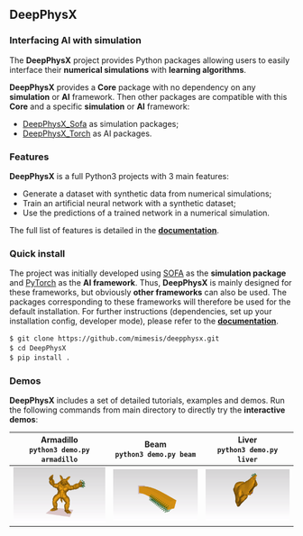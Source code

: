 ## DeepPhysX

### Interfacing AI with simulation

The **DeepPhysX** project provides Python packages allowing users to easily interface their **numerical simulations**
with **learning algorithms**.

**DeepPhysX** provides a **Core** package with no dependency on any **simulation** or **AI** framework.
Then other packages are compatible with this **Core** and a specific **simulation** or **AI** framework:
* [DeepPhysX_Sofa](https://github.com/mimesis-inria/DeepPhysX_Sofa) as simulation packages;
* [DeepPhysX_Torch](https://github.com/mimesis-inria/DeepPhysX_Torch) as AI packages.


### Features

**DeepPhysX** is a full Python3 projects with 3 main features:
* Generate a dataset with synthetic data from numerical simulations;
* Train an artificial neural network with a synthetic dataset;
* Use the predictions of a trained network in a numerical simulation.

The full list of features is detailed in the [**documentation**](https://deepphysx.readthedocs.io).


### Quick install

The project was initially developed using [SOFA](https://www.sofa-framework.org/) as the **simulation package** and
[PyTorch](https://pytorch.org/) as the **AI framework**. 
Thus, **DeepPhysX** is mainly designed for these frameworks, but obviously **other frameworks** can also be used.
The packages corresponding to these frameworks will therefore be used for the default installation.
For further instructions (dependencies, set up your installation config, developer mode), please refer to the 
[**documentation**](https://deepphysx.readthedocs.io).

``` bash
$ git clone https://github.com/mimesis/deepphysx.git
$ cd DeepPhysX
$ pip install .
```


### Demos

**DeepPhysX** includes a set of detailed tutorials, examples and demos.
Run the following commands from main directory to directly try the **interactive demos**:

|        **Armadillo**<br>`python3 demo.py armadillo`        |        **Beam**<br>`python3 demo.py beam`        |        **Liver**<br>`python3 demo.py liver`        |
|:----------------------------------------------------------:|:------------------------------------------------:|:--------------------------------------------------:|
| ![armadillo](Core/docs/source/_static/image/armadillo.png) | ![beam](Core/docs/source/_static/image/beam.png) | ![liver](Core/docs/source/_static/image/liver.png) |
